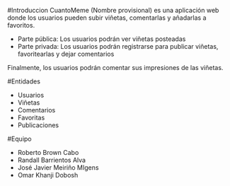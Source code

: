 #Introduccion
CuantoMeme (Nombre provisional) es una aplicación web donde los usuarios pueden subir viñetas, comentarlas y añadarlas a favoritos.
* Parte pública: Los usuarios podrán ver viñetas posteadas
* Parte privada: Los usuarios podrán registrarse para publicar viñetas, favoritearlas y dejar comentarios

Finalmente, los usuarios podrán comentar sus impresiones de las viñetas.

#Entidades
* Usuarios
* Viñetas
* Comentarios
* Favoritas
* Publicaciones

#Equipo

* Roberto	Brown Cabo
* Randall Barrientos Alva
* José Javier	Meiriño MIgens
* Omar Khanji Dobosh
